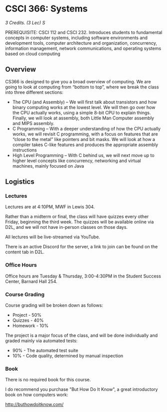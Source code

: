 # CSCI 366: Systems

_3 Credits. (3 Lec) S_

PREREQUISITE: CSCI 112 and CSCI 232. Introduces students to fundamental concepts in computer systems, including software
environments and development tools, computer architecture and organization, concurrency, information management, network
communications, and operating systems based on cloud computing

## Overview

CS366 is designed to give you a broad overview of computing. We are going to look at computing from “bottom to top”,
where we break the class into three different sections:

* The CPU (and Assembly) – We will first talk about transistors and how binary computing works at the lowest level. We
  will then go over how the CPU actually works, using a simple 8-bit CPU to explain things. Finally, we will look at
  assembly, both Little Man Computer assembly and MIPS assembly.
* C Programming – With a deeper understanding of how the CPU actually works, we will revisit C programming, with a focus
  on features that are “close to the metal” like pointers and bit masks. We will look at how a compiler takes C-like
  features and produces the appropriate assembly instructions
* High Level Programming – With C behind us, we will next move up to higher level concepts like concurrency, networking
  and virtual machines, mainly focused on Java

## Logistics

### Lectures

Lectures are at 4:10PM, MWF in Lewis 304.

Rather than a midterm or final, the class will have quizzes every other Friday, beginning the third
week. The quizzes will be available online via D2L, and we will not have in-person classes on those days.

All lectures will be live-streamed via YouTube.

There is an active Discord for the server, a link to join can be found on the content tab in D2L.

### Office Hours

Office hours are Tuesday & Thursday, 3:00-4:30PM in the Student Success Center, Barnard Hall 254.

### Course Grading

Course grading will be broken down as follows:

* Project - 50%
* Quizzes - 40%
* Homework - 10%

The project is a major focus of the class, and will be done individually and graded mainly via
automated tests:

* 90% - The automated test suite
* 10% - Code quality, determined by manual inspection

### Book

There is no required book for this course.

I do recommend you purchase "But How Do It Know", a great introductory book on how computers work:

http://buthowdoitknow.com/